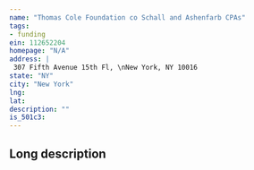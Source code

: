 ```yaml
---
name: "Thomas Cole Foundation co Schall and Ashenfarb CPAs"
tags:
- funding
ein: 112652204
homepage: "N/A"
address: |
 307 Fifth Avenue 15th Fl, \nNew York, NY 10016
state: "NY"
city: "New York"
lng: 
lat: 
description: ""
is_501c3: 
---
```


## Long description


